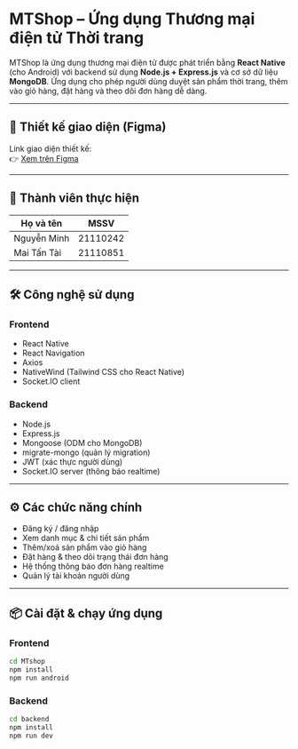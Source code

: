 # MTShop – Ứng dụng Thương mại điện tử Thời trang

MTShop là ứng dụng thương mại điện tử được phát triển bằng **React Native** (cho Android) với backend sử dụng **Node.js + Express.js** và cơ sở dữ liệu **MongoDB**. Ứng dụng cho phép người dùng duyệt sản phẩm thời trang, thêm vào giỏ hàng, đặt hàng và theo dõi đơn hàng dễ dàng.

---

## 🎨 Thiết kế giao diện (Figma)

Link giao diện thiết kế:  
👉 [Xem trên Figma](https://www.figma.com/design/bzypufFYOG7lzWqLwSF6Dx/MTShop?node-id=1-16990&t=WFRlKYARUmYbMi6b-1)

---

## 👥 Thành viên thực hiện

| Họ và tên   | MSSV     |
| ----------- | -------- |
| Nguyễn Minh | 21110242 |
| Mai Tấn Tài | 21110851 |

---

## 🛠️ Công nghệ sử dụng

### Frontend

- React Native
- React Navigation
- Axios
- NativeWind (Tailwind CSS cho React Native)
- Socket.IO client

### Backend

- Node.js
- Express.js
- Mongoose (ODM cho MongoDB)
- migrate-mongo (quản lý migration)
- JWT (xác thực người dùng)
- Socket.IO server (thông báo realtime)

---

## ⚙️ Các chức năng chính

- Đăng ký / đăng nhập
- Xem danh mục & chi tiết sản phẩm
- Thêm/xoá sản phẩm vào giỏ hàng
- Đặt hàng & theo dõi trạng thái đơn hàng
- Hệ thống thông báo đơn hàng realtime
- Quản lý tài khoản người dùng

---

## 📦 Cài đặt & chạy ứng dụng

### Frontend

```bash
cd MTshop
npm install
npm run android
```

### Backend

```bash
cd backend
npm install
npm run dev
```
